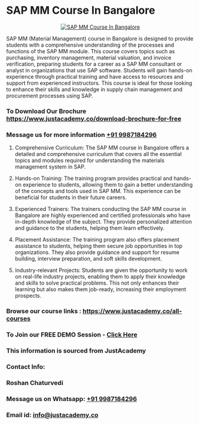 # SAP MM Course In Bangalore

<p align="center">
  <a href="https://justacademy.co/course-detail/sap-mm-training">
    <img src="https://justacademy.co/storage2/course_image/1709190408_course_image.webp" alt="SAP MM Course In Bangalore">
  </a>
</p>


SAP MM (Material Management) course in Bangalore is designed to provide students with a comprehensive understanding of the processes and functions of the SAP MM module. This course covers topics such as purchasing, inventory management, material valuation, and invoice verification, preparing students for a career as a SAP MM consultant or analyst in organizations that use SAP software. Students will gain hands-on experience through practical training and have access to resources and support from experienced instructors. This course is ideal for those looking to enhance their skills and knowledge in supply chain management and procurement processes using SAP. 
### To Download Our Brochure https://www.justacademy.co/download-brochure-for-free
### Message us for more information [+91 9987184296](https://api.whatsapp.com/send?phone=919987184296)
1) Comprehensive Curriculum: The SAP MM course in Bangalore offers a detailed and comprehensive curriculum that covers all the essential topics and modules required for understanding the materials management system in SAP.

2) Hands-on Training: The training program provides practical and hands-on experience to students, allowing them to gain a better understanding of the concepts and tools used in SAP MM. This experience can be beneficial for students in their future careers.

3) Experienced Trainers: The trainers conducting the SAP MM course in Bangalore are highly experienced and certified professionals who have in-depth knowledge of the subject. They provide personalized attention and guidance to the students, helping them learn effectively.

4) Placement Assistance: The training program also offers placement assistance to students, helping them secure job opportunities in top organizations. They also provide guidance and support for resume building, interview preparation, and soft skills development.

5) Industry-relevant Projects: Students are given the opportunity to work on real-life industry projects, enabling them to apply their knowledge and skills to solve practical problems. This not only enhances their learning but also makes them job-ready, increasing their employment prospects.

### Browse our course links : https://www.justacademy.co/all-courses 
### To Join our FREE DEMO Session - [Click Here](https://www.justacademy.co/register-for-course-demo)


### This information is sourced from JustAcademy
### Contact Info:
### Roshan Chaturvedi
### Message us on Whatsapp: [+91 9987184296](https://api.whatsapp.com/send?phone=919987184296)
### Email id: [info@justacademy.co](mailto:info@justacademy.co)
                    